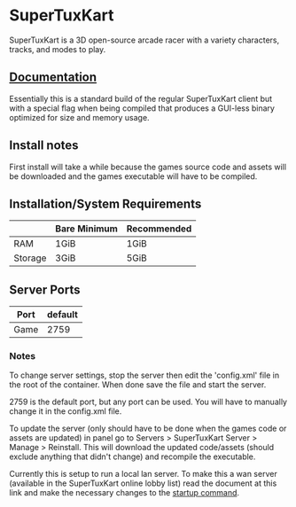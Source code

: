 # SuperTuxKart

SuperTuxKart is a 3D open-source arcade racer with a variety characters, tracks, and modes to play.

## [Documentation](https://github.com/supertuxkart/stk-code/blob/master/NETWORKING.md)

Essentially this is a standard build of the regular SuperTuxKart client but with a special flag when being compiled that produces a GUI-less binary optimized for size and memory usage.

## Install notes

First install will take a while because the games source code and assets will be downloaded and the games executable will have to be compiled.

## Installation/System Requirements
|  | Bare Minimum | Recommended |
|---------|---------|---------|
| RAM | 1GiB | 1GiB |
| Storage | 3GiB | 5GiB |

## Server Ports

| Port    | default |
|---------|---------|
| Game    | 2759   |

### Notes

To change server settings, stop the server then edit the 'config.xml' file in the root of the container. When done save the file and start the server.

2759 is the default port, but any port can be used. You will have to manually change it in the config.xml file.

To update the server (only should have to be done when the games code or assets are updated) in panel go to Servers > SuperTuxKart Server > Manage > Reinstall. This will download the updated code/assets (should exclude anything that didn't change) and recompile the executable.

Currently this is setup to run a local lan server. To make this a wan server (available in the SuperTuxKart online lobby list) read the document at this link and make the necessary changes to the [startup command](https://github.com/supertuxkart/stk-code/blob/master/NETWORKING.md).
